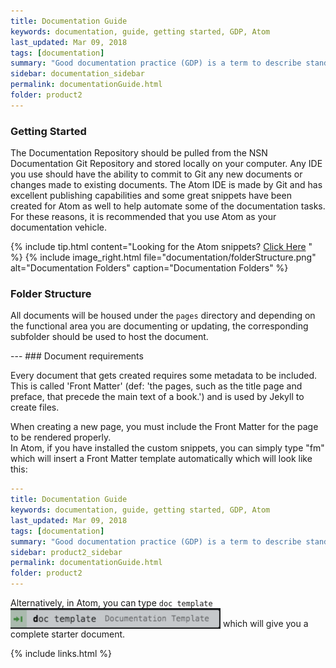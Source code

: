 ```yaml
---
title: Documentation Guide
keywords: documentation, guide, getting started, GDP, Atom
last_updated: Mar 09, 2018
tags: [documentation]  
summary: "Good documentation practice (GDP) is a term to describe standards by which documents are created and maintained.  Consistent documentation structure and an adherence to a common set of documentation guidelines will ensure the efficient publishing, consumption, and maintenance of a robust library of helpful information."
sidebar: documentation_sidebar
permalink: documentationGuide.html
folder: product2
---
```


### Getting Started

The Documentation Repository should be pulled from the NSN Documentation Git Repository and stored locally on your computer.  Any IDE you use should have the ability to commit to Git any new documents or changes made to existing documents.  The Atom IDE is made by Git and has excellent publishing capabilities and some great snippets have been created for Atom as well to help automate some of the documentation tasks.  For these reasons, it is recommended that you use Atom as your documentation vehicle.

<!-- TODO - Update link to Atom Snippet Article -->
{% include tip.html content="Looking for the Atom snippets? [Click Here](https://www.google.com) " %}
{% include image_right.html file="documentation/folderStructure.png" alt="Documentation Folders" caption="Documentation Folders" %}
### Folder Structure

All documents will be housed under the ```pages``` directory and depending on the functional area you are documenting or updating, the corresponding subfolder should be used to host the document.

<div style="display: block" class="clearfix"></div>
---
### Document requirements

Every document that gets created requires some metadata to be included.  This is called 'Front Matter' (def: 'the pages, such as the title page and preface, that precede the main text of a book.') and is used by Jekyll to create files.

When creating a new page, you must include the Front Matter for the page to be rendered properly.  
In Atom, if you have installed the custom snippets, you can simply type "fm" which will insert a Front Matter template automatically which will look like this:
```yaml
---
title: Documentation Guide
keywords: documentation, guide, getting started, GDP, Atom
last_updated: Mar 09, 2018
tags: [documentation]  
summary: "Good documentation practice (GDP) is a term to describe standards by which documents are created and maintained.  Consistent documentation structure and an adherence to a common set of documentation guidelines will ensure the efficient publishing, consumption, and maintenance of a robust library of helpful information."
sidebar: product2_sidebar
permalink: documentationGuide.html
folder: product2
---

```
Alternatively, in Atom, you can type ```doc template``` <img style="vertical-align:bottom" src="images/documentation/snippet_docTemplate.png"> which will give you a complete starter document.

{% include links.html %}
